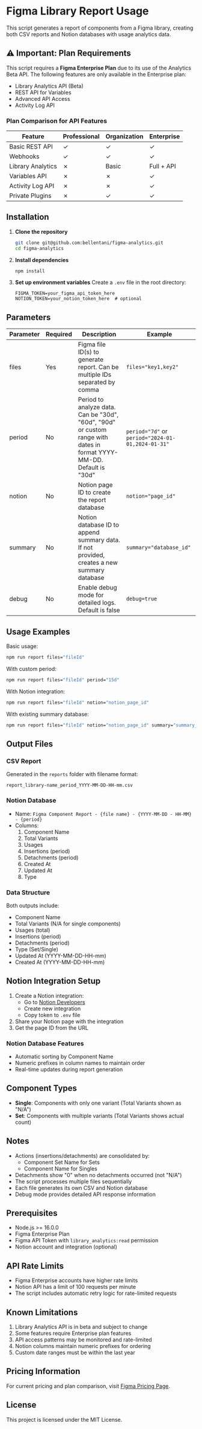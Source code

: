 # Figma Library Report Usage

This script generates a report of components from a Figma library, creating both CSV reports and Notion databases with usage analytics data.

## ⚠️ Important: Plan Requirements

This script requires a **Figma Enterprise Plan** due to its use of the Analytics Beta API. The following features are only available in the Enterprise plan:

- Library Analytics API (Beta)
- REST API for Variables
- Advanced API Access
- Activity Log API

### Plan Comparison for API Features

| Feature                    | Professional | Organization | Enterprise |
|---------------------------|--------------|--------------|------------|
| Basic REST API            | ✓            | ✓            | ✓          |
| Webhooks                  | ✓            | ✓            | ✓          |
| Library Analytics         | ✗            | Basic        | Full + API |
| Variables API             | ✗            | ✗            | ✓          |
| Activity Log API          | ✗            | ✗            | ✓          |
| Private Plugins           | ✗            | ✓            | ✓          |

## Installation

1. **Clone the repository**
   ```bash
   git clone git@github.com:bellentani/figma-analytics.git
   cd figma-analytics
   ```

2. **Install dependencies**
   ```bash
   npm install
   ```

3. **Set up environment variables**
   Create a `.env` file in the root directory:
   ```env
   FIGMA_TOKEN=your_figma_api_token_here
   NOTION_TOKEN=your_notion_token_here  # optional
   ```

## Parameters

| Parameter | Required | Description | Example |
|-----------|----------|-------------|---------|
| files | Yes | Figma file ID(s) to generate report. Can be multiple IDs separated by comma | `files="key1,key2"` |
| period | No | Period to analyze data. Can be "30d", "60d", "90d" or custom range with dates in format YYYY-MM-DD. Default is "30d" | `period="7d"` or `period="2024-01-01,2024-01-31"` |
| notion | No | Notion page ID to create the report database | `notion="page_id"` |
| summary | No | Notion database ID to append summary data. If not provided, creates a new summary database | `summary="database_id"` |
| debug | No | Enable debug mode for detailed logs. Default is false | `debug=true` |

## Usage Examples

Basic usage:
```bash
npm run report files="fileId"
```

With custom period:
```bash
npm run report files="fileId" period="15d"
```

With Notion integration:
```bash
npm run report files="fileId" notion="notion_page_id"
```

With existing summary database:
```bash
npm run report files="fileId" notion="notion_page_id" summary="summary_database_id"
```

## Output Files

### CSV Report
Generated in the `reports` folder with filename format:
```
report_library-name_period_YYYY-MM-DD-HH-mm.csv
```

### Notion Database
- Name: `Figma Component Report - {file name} - {YYYY-MM-DD - HH-MM} - {period}`
- Columns:
  1. Component Name
  2. Total Variants
  3. Usages
  4. Insertions (period)
  5. Detachments (period)
  6. Created At
  7. Updated At
  8. Type

### Data Structure
Both outputs include:
- Component Name
- Total Variants (N/A for single components)
- Usages (total)
- Insertions (period)
- Detachments (period)
- Type (Set/Single)
- Updated At (YYYY-MM-DD-HH-mm)
- Created At (YYYY-MM-DD-HH-mm)

## Notion Integration Setup

1. Create a Notion integration:
   - Go to [Notion Developers](https://www.notion.so/my-integrations)
   - Create new integration
   - Copy token to `.env` file
2. Share your Notion page with the integration
3. Get the page ID from the URL

### Notion Database Features
- Automatic sorting by Component Name
- Numeric prefixes in column names to maintain order
- Real-time updates during report generation

## Component Types
- **Single**: Components with only one variant (Total Variants shown as "N/A")
- **Set**: Components with multiple variants (Total Variants shows actual count)

## Notes
- Actions (insertions/detachments) are consolidated by:
  - Component Set Name for Sets
  - Component Name for Singles
- Detachments show "0" when no detachments occurred (not "N/A")
- The script processes multiple files sequentially
- Each file generates its own CSV and Notion database
- Debug mode provides detailed API response information

## Prerequisites
- Node.js >= 16.0.0
- Figma Enterprise Plan
- Figma API Token with `library_analytics:read` permission
- Notion account and integration (optional)

## API Rate Limits
- Figma Enterprise accounts have higher rate limits
- Notion API has a limit of 100 requests per minute
- The script includes automatic retry logic for rate-limited requests

## Known Limitations
1. Library Analytics API is in beta and subject to change
2. Some features require Enterprise plan features
3. API access patterns may be monitored and rate-limited
4. Notion columns maintain numeric prefixes for ordering
5. Custom date ranges must be within the last year

## Pricing Information
For current pricing and plan comparison, visit [Figma Pricing Page](https://www.figma.com/pricing/).

## License
This project is licensed under the MIT License.